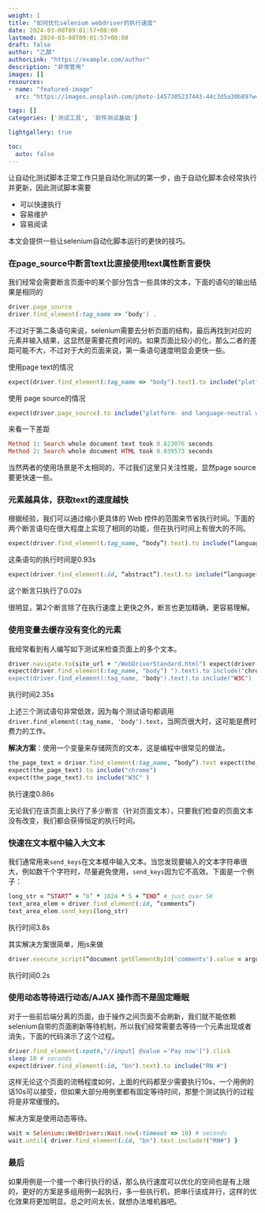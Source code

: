 ```yaml
---
weight: 1
title: "如何优化selenium webdriver的执行速度"
date: 2024-03-08T09:01:57+08:00
lastmod: 2024-03-08T09:01:57+08:00
draft: false
author: "乙醇"
authorLink: "https://example.com/author"
description: "非常管用"
images: []
resources:
- name: "featured-image"
  src: "https://images.unsplash.com/photo-1457305237443-44c3d5a30b89?w=300"

tags: []
categories: ['测试工具', '软件测试基础']

lightgallery: true

toc:
  auto: false
---
```


让自动化测试脚本正常工作只是自动化测试的第一步，由于自动化脚本会经常执行并更新，因此测试脚本需要

- 可以快速执行
- 容易维护
- 容易阅读

本文会提供一些让selenium自动化脚本运行的更快的技巧。

### 在page_source中断言text比直接使用text属性断言要快

我们经常会需要断言页面中的某个部分包含一些具体的文本，下面的语句的输出结果是相同的

```ruby
driver.page_source 
driver.find_element(:tag_name => ‘body') .
```

不过对于第二条语句来说，selenium需要去分析页面的结构，最后再找到对应的元素并输入结果，这显然是需要花费时间的。如果页面比较小的化，那么二者的差距可能不大，不过对于大的页面来说，第一条语句速度明显会更快一些。

使用page text的情况

```ruby
expect(driver.find_element(:tag_name => "body").text).to include("platform- and language-neutral wire protocol")
```

使用 page source的情况

```ruby
expect(driver.page_source).to include("platform- and language-neutral wire protocol")
```

来看一下差距

```ruby
Method 1: Search whole document text took 0.823076 seconds 
Method 2: Search whole document HTML took 0.039573 seconds
```

当然两者的使用场景是不太相同的，不过我们这里只关注性能，显然page source要更快速一些。

### 元素越具体，获取text的速度越快

根据经验，我们可以通过缩小更具体的 Web 控件的范围来节省执行时间。下面的两个断言语句在很大程度上实现了相同的功能，但在执行时间上有很大的不同。

```ruby
expect(driver.find_element(:tag_name, “body”).text).to include(“language-neutral wire”)
```

这条语句的执行时间是0.93s

```ruby
expect(driver.find_element(:id, “abstract”).text).to include(“language-neutral wire”)
```

这个断言只执行了0.02s

很明显，第2个断言除了在执行速度上更快之外，断言也更加精确，更容易理解。

### 使用变量去缓存没有变化的元素

我经常看到有人编写如下测试来检查页面上的多个文本。

```ruby
driver.navigate.to(site_url + "/WebDriverStandard.html") expect(driver.find_element(:tag_name, "body").text).to include("Firefox") 
expect(driver.find_element(:tag_name, "body") ").text).to include("chrome") 
expect(driver.find_element(:tag_name, "body").text).to include("W3C")
```

执行时间2.35s

上述三个测试语句非常低效，因为每个测试语句都调用`driver.find_element(:tag_name, 'body').text`，当网页很大时，这可能是费时费力的工作。

**解决方案**：使用一个变量来存储网页的文本，这是编程中很常见的做法。

```ruby
the_page_text = driver.find_element(:tag_name, “body”).text expect(the_page_text).to include("Firefox") 
expect(the_page_text).to include("chrome") 
expect(the_page_text).to include("W3C" )

```

执行速度0.86s

无论我们在该页面上执行了多少断言（针对页面文本），只要我们检查的页面文本没有改变，我们都会获得恒定的执行时间。

### **快速在文本框中输入大文本**

我们通常用来`send_keys`在文本框中输入文本。当您发现要输入的文本字符串很大，例如数千个字符时，尽量避免使用，`send_keys`因为它不高效。下面是一个例子：

```ruby
long_str = “START” + ‘0’ * 1024 * 5 + “END” # just over 5K 
text_area_elem = driver.find_element(:id, “comments”) 
text_area_elem.send_keys(long_str)
```

执行时间3.8s

其实解决方案很简单，用js来做

```ruby
driver.execute_script(“document.getElementById('comments').value = arguments[0];”, long_str)
```

执行时间0.2s

### **使用动态等待进行动态/AJAX 操作而不是固定睡眠**

对于一些前后端分离的页面，由于操作之间页面不会刷新，我们就不能依赖selenium自带的页面刷新等待机制，所以我们经常需要去等待一个元素出现或者消失，下面的代码演示了这个过程。

```ruby
driver.find_element(:xpath,"//input[ @value ='Pay now']").click 
sleep 10 # seconds 
expect(driver.find_element(:id, "bn").text).to include("RN #")
```

这样无论这个页面的流畅程度如何，上面的代码都至少需要执行10s，一个用例的话10s可以接受，但如果大部分用例里都有固定等待时间，那整个测试执行的过程将是非常缓慢的。

解决方案是使用动态等待。

```ruby
wait = Selenium::WebDriver::Wait.new(:timeout => 10) # seconds 
wait.until{ driver.find_element(:id, "bn").text.include?("RN#") }
```

### 最后

如果用例是一个接一个串行执行的话，那么执行速度可以优化的空间也是有上限的，更好的方案是多组用例一起执行，多一些执行机，把串行该成并行，这样的优化效果将更加明显。总之时间太长，就想办法堆机器吧。